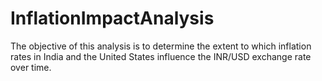 # InflationImpactAnalysis
The objective of this analysis is to determine the extent to which inflation rates in India and the United States influence the INR/USD exchange rate over time.
